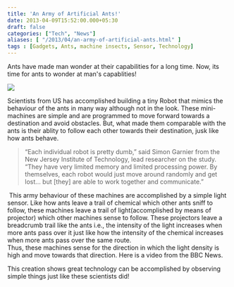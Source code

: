 ```yaml
---
title: 'An Army of Artificial Ants!'
date: 2013-04-09T15:52:00.000+05:30
draft: false
categories: ["Tech", "News"]
aliases: [ "/2013/04/an-army-of-artificial-ants.html" ]
tags : [Gadgets, Ants, machine insects, Sensor, Technology]
---
```


Ants have made man wonder at their capabilities for a long time. Now, its time for ants to wonder at man's capablities!  

[![](https://1.bp.blogspot.com/-MZ7tNlbC8PA/UWPk0LknmlI/AAAAAAAAAuI/B7XQ7sMrC5U/s400/antsmech.jpg)](https://1.bp.blogspot.com/-MZ7tNlbC8PA/UWPk0LknmlI/AAAAAAAAAuI/B7XQ7sMrC5U/s1600/antsmech.jpg)

  
Scientists from US has accomplished building a tiny Robot that mimics the behaviour of the ants in many way although not in the look. These mini-machines are simple and are programmed to move forward towards a destination and avoid obstacles. But, what made them comparable with the ants is their ablity to follow each other towards their destination, jusk like how ants behave.  

> “Each individual robot is pretty dumb,” said Simon Garnier from the New Jersey Institute of Technology, lead researcher on the study. “They have very limited memory and limited processing power. By themselves, each robot would just move around randomly and get lost… but \[they\] are able to work together and communicate.”

 This army behaviour of these machines are accomplished by a simple light sensor. Like how ants leave a trail of chemical which other ants sniff to follow, these machines leave a trail of light(accomplished by means of projector) which other machines sense to follow. These projectors leave a breadcrumb trail like the ants i.e., the intensity of the light increases when more ants pass over it just like how the intensity of the chemical increases when more ants pass over the same route.  
Thus, these machines sense for the direction in which the light density is high and move towards that direction. Here is a video from the BBC News.  
  

  
This creation shows great technology can be accomplished by observing simple things just like these scientists did!